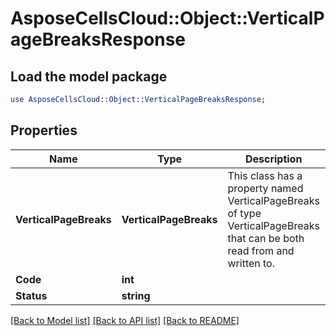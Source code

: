 # AsposeCellsCloud::Object::VerticalPageBreaksResponse 

## Load the model package
```perl
use AsposeCellsCloud::Object::VerticalPageBreaksResponse;
```

## Properties
Name | Type | Description | Notes
------------ | ------------- | ------------- | -------------
**VerticalPageBreaks** | **VerticalPageBreaks** | This class has a property named VerticalPageBreaks of type VerticalPageBreaks that can be both read from and written to. |
**Code** | **int** |  |
**Status** | **string** |  |  

[[Back to Model list]](../README.md#documentation-for-models) [[Back to API list]](../README.md#documentation-for-api-endpoints) [[Back to README]](../README.md)

